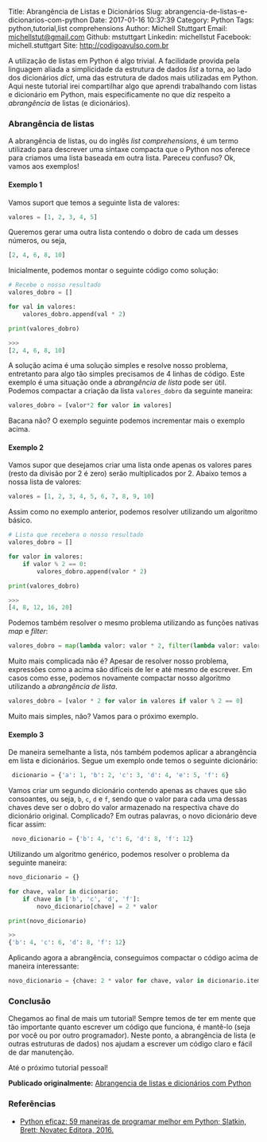 Title: Abrangência de Listas e Dicionários
Slug: abrangencia-de-listas-e-dicionarios-com-python
Date: 2017-01-16 10:37:39
Category: Python
Tags: python,tutorial,list comprehensions
Author: Michell Stuttgart
Email: michellstut@gmail.com
Github: mstuttgart
Linkedin: michellstut
Facebook: michell.stuttgart
Site: http://codigoavulso.com.br

A utilização de listas em Python é algo trivial. A facilidade provida pela linguagem aliada a simplicidade da estrutura de dados *list* a torna, ao lado dos dicionários *dict*, uma das estrutura de dados mais utilizadas em Python. Aqui neste tutorial irei compartilhar algo que aprendi trabalhando com listas e dicionário em Python, mais especificamente no que diz respeito a *abrangência* de listas (e dicionários).

### Abrangência de listas

A abrangência de listas, ou do inglês *list comprehensions*, é um  termo utilizado para descrever uma sintaxe compacta que o Python nos oferece para criamos uma lista baseada em outra lista. Pareceu confuso? Ok, vamos aos exemplos!

#### Exemplo 1
Vamos suport que temos a seguinte lista de valores:

```python
valores = [1, 2, 3, 4, 5]
```
Queremos gerar uma outra lista contendo o dobro de cada um desses números, ou seja,

```python
[2, 4, 6, 8, 10]
```
Inicialmente, podemos montar o seguinte código como solução:

```python
# Recebe o nosso resultado
valores_dobro = []

for val in valores:
    valores_dobro.append(val * 2)

print(valores_dobro)

>>>
[2, 4, 6, 8, 10]

```

A solução acima é uma solução simples e resolve nosso problema, entretanto para algo tão simples precisamos de 4 linhas de código. Este exemplo é uma situação onde a *abrangência de lista* pode ser útil. Podemos compactar a criação da lista `valores_dobro` da seguinte maneira:

```python
valores_dobro = [valor*2 for valor in valores]
```
Bacana não? O exemplo seguinte podemos incrementar mais o exemplo acima.

#### Exemplo 2

Vamos supor que desejamos criar uma lista onde apenas os valores pares (resto da divisão por 2 é zero) serão multiplicados por 2. Abaixo temos a nossa lista de valores:

```python
valores = [1, 2, 3, 4, 5, 6, 7, 8, 9, 10]
```

Assim como no exemplo anterior, podemos resolver utilizando um algoritmo básico.

```python
# Lista que recebera o nosso resultado
valores_dobro = []

for valor in valores:
    if valor % 2 == 0:
        valores_dobro.append(valor * 2)

print(valores_dobro)

>>>
[4, 8, 12, 16, 20]

```
Podemos também resolver o mesmo problema utilizando as funções nativas *map* e *filter*:

```python
valores_dobro = map(lambda valor: valor * 2, filter(lambda valor: valor % 2 == 0, valores))
```
Muito mais complicada não é? Apesar de resolver nosso problema, expressões como a acima são difíceis de ler e até mesmo de escrever. Em casos como esse, podemos novamente compactar nosso algoritmo utilizando a *abrangência de lista*.

```python
valores_dobro = [valor * 2 for valor in valores if valor % 2 == 0]
```
Muito mais simples, não? Vamos para o próximo exemplo.

#### Exemplo 3

De maneira semelhante a lista, nós também podemos aplicar a abrangência em lista e dicionários. Segue um exemplo onde temos o seguinte dicionário:

```python
 dicionario = {'a': 1, 'b': 2, 'c': 3, 'd': 4, 'e': 5, 'f': 6}
```

Vamos criar um segundo dicionário contendo apenas as chaves que são consoantes, ou seja, `b`, `c`, `d` e `f`, sendo que o valor para cada uma dessas chaves deve ser o dobro do valor armazenado na respectiva chave do dicionário original. Complicado? Em outras palavras, o novo dicionário deve ficar assim:

```python
 novo_dicionario = {'b': 4, 'c': 6, 'd': 8, 'f': 12}
```

Utilizando um algoritmo genérico, podemos resolver o problema da seguinte maneira:

```python
novo_dicionario = {}

for chave, valor in dicionario:
    if chave in ['b', 'c', 'd', 'f']:
        novo_dicionario[chave] = 2 * valor

print(novo_dicionario)

>>
{'b': 4, 'c': 6, 'd': 8, 'f': 12}

```
Aplicando agora a abrangência, conseguimos compactar o código acima de maneira interessante:

```python
novo_dicionario = {chave: 2 * valor for chave, valor in dicionario.items() if chave in ['b', 'c', 'd', 'f']}
```

### Conclusão

Chegamos ao final de mais um tutorial! Sempre temos de ter em mente que tão importante quanto escrever um código que funciona, é mantê-lo (seja por você ou por outro programador). Neste ponto, a abrangência de lista (e outras estruturas de dados) nos ajudam a escrever um código claro e fácil de dar manutenção.

Até o próximo tutorial pessoal!

**Publicado originalmente:** [Abrangencia de listas e dicionários com Python](http://codigoavulso.com.br/abrangencia-de-listas-e-dicionarios.html)

### Referências

* [Python eficaz: 59 maneiras de programar melhor em Python; Slatkin, Brett; Novatec Editora, 2016.](https://novatec.com.br/livros/python-eficaz/)
